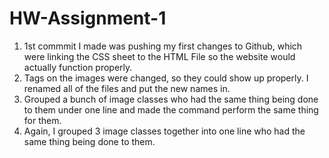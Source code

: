 # HW-Assignment-1

1. 1st commmit I made was pushing my first changes to Github, which were linking the CSS sheet to the HTML File so the website would actually function properly.
2. Tags on the images were changed, so they could show up properly. I renamed all of the files and put the new names in.
3. Grouped a bunch of image classes who had the same thing being done to them under one line and made the command perform the same thing for them.
4. Again, I grouped 3 image classes together into one line who had the same thing being done to them.